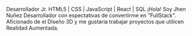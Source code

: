 Desarrollador Jr.
HTML5 | CSS | JavaScript | React | SQL
¡Hola! Soy Jhen Nuñez
Desarrollador con espectativas de convertirme en "FullStack".
Aficionado de el Diseño 3D y me gustaria trabajar proyectos que utilicen Realidad Aumentada.
